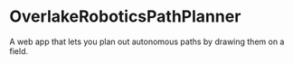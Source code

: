 # OverlakeRoboticsPathPlanner
A web app that lets you plan out autonomous paths by drawing them on a field.
